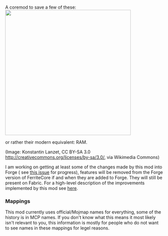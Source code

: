 A coremod to save a few of these:  
<img src="https://upload.wikimedia.org/wikipedia/commons/d/da/KL_CoreMemory.jpg" width="400"/>

or rather their modern equivalent: RAM.

(Image: Konstantin Lanzet, CC BY-SA 3.0 <http://creativecommons.org/licenses/by-sa/3.0/>, via Wikimedia Commons)

I am working on getting at least some of the changes made by this mod into Forge (
see [this issue](https://github.com/MinecraftForge/MinecraftForge/issues/7559) for progress), features will be removed
from the Forge version of FerriteCore if and when they are added to Forge. They will still be present on Fabric. For a
high-level description of the improvements implemented by this mod see [here](summary.md).

### Mappings

This mod currently uses official/Mojmap names for everything, some of the history is in MCP names. If you don't know
what this means it most likely isn't relevant to you, this information is mostly for people who do not want to see names
in these mappings for legel reasons.
